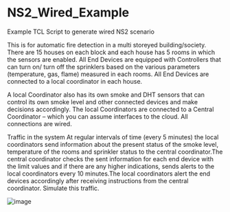 # NS2_Wired_Example
Example TCL Script to generate wired NS2 scenario

This is for automatic fire detection in a multi storeyed building/society. There are 15 houses on each block and each house has 5 rooms in which the sensors are enabled. All End Devices are equipped with Controllers that can turn on/ turn off the sprinklers based on the various parameters (temperature, gas, flame) measured in each rooms. All End Devices are connected to a local coordinator in each house.

A local Coordinator also has its own smoke and DHT sensors that can control its own smoke level and other connected devices and make decisions accordingly. The local Coordinators are connected to a Central Coordinator – which you can assume interfaces to the cloud. All connections are wired.

 
Traffic in the system
At regular intervals of time (every 5 minutes) the local coordinators send information about the present status of the smoke level, temperature of the rooms and sprinkler status to the central coordinator.The central coordinator checks the sent information for each end device with the limit values and if there are any higher indications, sends alerts to the local coordinators every 10 minutes.The local coordinators alert the end devices accordingly after receiving instructions from the central coordinator.
Simulate this traffic.

![image](https://user-images.githubusercontent.com/8524239/110910952-fd93b100-834c-11eb-9fb4-a8498b12aaaa.png)
